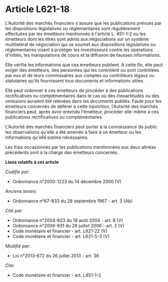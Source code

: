 # Article L621-18

L'Autorité des marchés financiers s'assure que les publications prévues par les dispositions législatives ou réglementaires
sont régulièrement effectuées par les émetteurs mentionnés à l'article L. 451-1-2 ou les émetteurs dont les titres sont admis
aux négociations sur un système multilatéral de négociation qui se soumet aux dispositions législatives ou réglementaires
visant à protéger les investisseurs contre les opérations d'initiés, les manipulations de cours et la diffusion de fausses
informations. 

Elle vérifie les informations que ces émetteurs publient. A cette fin, elle peut exiger des émetteurs, des personnes qui les
contrôlent ou sont contrôlées par eux et de leurs commissaires aux comptes ou contrôleurs légaux ou statutaires qu'ils
fournissent tous documents et informations utiles. 

Elle peut ordonner à ces émetteurs de procéder à des publications rectificatives ou complémentaires dans le cas où des
inexactitudes ou des omissions auraient été relevées dans les documents publiés. Faute pour les émetteurs concernés de
déférer à cette injonction, l'Autorité des marchés financiers peut, après avoir entendu l'émetteur, procéder elle-même à ces
publications rectificatives ou complémentaires. 

L'Autorité des marchés financiers peut porter à la connaissance du public les observations qu'elle a été amenée à faire à un
émetteur ou les informations qu'elle estime nécessaires. 

Les frais occasionnés par les publications mentionnées aux deux alinéas précédents sont à la charge des émetteurs concernés.

**Liens relatifs à cet article**

_Codifié par_:

  - Ordonnance n°2000-1223 du 14 décembre 2000 (V)

_Anciens textes_:

  - Ordonnance n°67-833 du 28 septembre 1967 - art. 3 (Ab)

_Cité par_:

  - Ordonnance n°2004-823 du 19 août 2004 - art. 8 (V)
  - Ordonnance n°2006-931 du 28 juillet 2006 - art. 2 (V)
  - Code monétaire et financier - art. L621-22 (V)
  - Code monétaire et financier - art. L621-5-3 (V)

_Modifié par_:

  - Loi n°2013-672 du 26 juillet 2013 - art. 36

_Cite_:

  - Code monétaire et financier - art. L451-1-2
